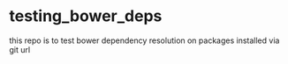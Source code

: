 # testing_bower_deps
this repo is to test bower dependency resolution on packages installed via git url
